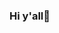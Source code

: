 ### Hi y'all👋

<!--
**Shyra14/Shyra14** is a ✨ _special_ ✨ repository because its `README.md` (this file) appears on your GitHub profile.

+ Hey there! this is my first Github Repository for web development semi-finals.

